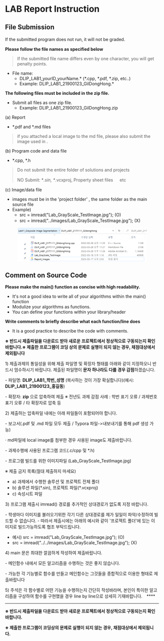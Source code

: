 # LAB Report Instruction



## File Submission&#x20;

If the submitted program does not run, it will not be graded. 　



**Please follow the file names  as specified below**

> &#x20;If the submitted file name differs even by one character, you will get penalty points.

* File name:&#x20;
  * DLIP\_LAB1\_yourID\_yourName.\*    (\*.cpp, \*.pdf, \*.zip,  etc..)&#x20;
  * Example:  DLIP\_LAB1\_21900123\_GilDongHong.\*  &#x20;



**The following files must be included in the zip file.**

* Submit all files as one zip file.&#x20;
  * Example:  DLIP\_LAB1\_21900123\_GilDongHong.zip

&#x20; (a) Report&#x20;

* \*.pdf and \*.md files

> if you attached a local image to the md file, please also submit the image used in  .

(b) Program code and data file

* \*.cpp,   \*.h

> Do not submit the entire folder of solutions and projects
>
> NO Submit: \*_.sin, \*_.vcxproj,  Property sheet files 　 etc

(c) Image/data file &#x20;

* images must be in the 'project folder' , the same folder as the main source file
* Example)&#x20;
  * src = imread("Lab\_GrayScale\_TestImage.jpg"); (O)&#x20;
  * src = imread("../images/Lab\_GrayScale\_TestImage.jpg"); (X) 　



<figure><img src="../../.gitbook/assets/image (3).png" alt=""><figcaption></figcaption></figure>

## Comment on Source Code&#x20;

**Please make the main() function as concise with high readability.**

* It's not a good idea to write all of your algorithms within the main() function
* Modulize your algorithms as  functions.
* You can define your functions within your library/header&#x20;

**Write comments to  briefly describe what each function/line does**

* It is a good practice to describe the code  with comments.







**※ 반드시 제출파일을 다운로드 받아 새로운 프로젝트에서 정상적으로 구동되는지 확인 바랍니다.※ 제출한 프로그램이 코딩 상의 문제로 실행이 되지 않는 경우, 채점대상에서 제외됩니다**

1\) 제출과제의 통일성을 위해 제출 파일명 및 확장자 형태를 아래와 같이 지정하오니 반드시 엄수하시기 바랍니다. 제출된 파일명이 **문자 하나라도 다를 경우 감점**하겠습니다.

&#x20;  \- 파일명: **DLIP\_LAB1\_학번\_성명** (복사하는 것이 가장 확실합니다)(예시: **DLIP\_LAB1\_21900123\_홍길동**)  &#x20;

\- 확장자: **zip** 으로 압축하여 제출   ※ 전년도 과제 감점 사례 : 학번 표기 오류 / 과제번호 표기 오류 / 타 확장자로 압축 등

2\) 제출하는 압축파일 내에는 아래 파일들이 포함되어야 합니다.  &#x20;

\- 보고서(.pdf 및 .md 파일 모두 제출 / Typora 파일->내보내기를 통해 pdf 생성 가능)     &#x20;

· md파일에 local image를 첨부한 경우 사용된 image도 제출바랍니다.  &#x20;

\- 과제수행에 사용된 프로그램 코드(.c/cpp 및 \*.h)  &#x20;

\- 프로그램 빌드를 위한 이미지파일 (Lab\_GrayScale\_TestImage.jpg)  &#x20;

※ 제출 금지 목록(절대 제출하지 마세요)  &#x20;

* a) 과제에서 수행한 솔루션 및 프로젝트 전체 폴더
* b) 솔루션 파일(\*.sin), 프로젝트 파일(\*.vcxproj)   &#x20;
* c) 속성시트 파일

3\) 프로그램 제출시 imread() 경로를 추가적인 상대경로가 없도록 지정 바랍니다.  &#x20;

\- 학생마다 이미지를 불러오기위한 각기 다른 상대경로를 제가 일일이 파악/수정하여 빌드할 수 없습니다.   - 따라서 제출시에는 아래의 예시와 같이 '프로젝트 폴더'에 있는 이미지로 빌드가능하도록 협조 부탁드립니다.      &#x20;

* 예시) src = imread("Lab\_GrayScale\_TestImage.jpg");   (O)                &#x20;
* src = imread("../../images/Lab\_GrayScale\_TestImage.jpg");  (X)

4\) main 문은 최대한 깔끔하게 작성하여 제출바랍니다.&#x20;

&#x20;\- 메인함수 내에서 모든 알고리즘을 수행하는 것은 좋지 않습니다. &#x20;

\- 가능한 각 기능별로 함수를 만들고 메인함수는 그것들을 종합적으로 이용한 형태로 제출바랍니다

5\) 주석은 각 함수별로 어떤 기능을 수행하는지 간단히 작성바라며, 본인이 특이한 알고리즘을 구상하여 함수를 구현했을 경우 line by line으로 상세히 기재바랍니다.　****　

****

**※ 반드시 제출파일을 다운로드 받아 새로운 프로젝트에서 정상적으로 구동되는지 확인 바랍니다.**

**※ 제출한 프로그램이 코딩상의 문제로 실행이 되지 않는 경우, 채점대상에서 제외됩니다.**
